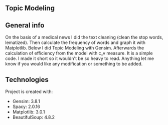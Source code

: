 ## Topic Modeling

## General info

On the basis of a medical news I did the text cleaning (clean the stop words, lematized). Then calculate the frequency of words and graph it with Matplotlib. Below I did Topic Modeling with Gensim. Afterwards the calculation of efficiency from the model with c_v measure. It is a simple code. I made it short so it wouldn't be so heavy to read. Anything let me know if you would like any modification or something to be added.
	
## Technologies
Project is created with:
* Gensim: 3.8.1
* Spacy: 2.0.16
* Matplotlib: 3.0.1
* BeautifulSoup: 4.8.2

	

